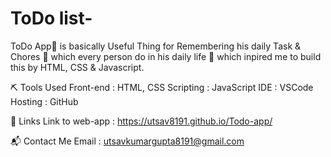# ToDo list- 
ToDo App📝 is basically Useful Thing for Remembering his daily Task & Chores 📌 which every person do in his daily life 📆 which inpired me to build this by HTML, CSS & Javascript.

⛏️ Tools Used
Front-end : HTML, CSS
Scripting : JavaScript
IDE : VSCode
Hosting : GitHub

🔗 Links
Link to web-app : https://utsav8191.github.io/Todo-app/


📬 Contact Me
Email : utsavkumargupta8191@gmail.com
